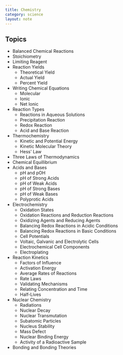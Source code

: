 ```yaml
---
title: Chemistry
category: science
layout: note
---
```

## Topics
 * Balanced Chemical Reactions
 * Stoichiometry
 * Limiting Reagent
 * Reaction Yields
   * Theoretical Yield
   * Actual Yield 
   * Percent Yield
 * Writing Chemical Equations
   * Molecular
   * Ionic
   * Net Ionic
 * Reaction Types
   * Reactions in Aqueous Solutions
   * Precipitation Reaction
   * Redox Reaction
   * Acid and Base Reaction
 * Thermochemistry
   * Kinetic and Potential Energy
   * Kinetic Molecular Theory
   * Hess' Law
 * Three Laws of Thermodynamics
 * Chemical Equillibrium
 * Acids and Bases
    * pH and pOH
    * pH of Strong Acids
    * pH of Weak Acids
    * pH of Strong Bases
    * pH of Weak Bases
    * Polyprotic Acids
 * Electrochemistry
    * Oxidation States
    * Oxidation Reactions and Reduction Reactions
    * Oxidizing Agents and Reducing Agents
    * Balancing Redox Reactions in Acidic Conditions
    * Balancing Redox Reactions in Basic Conditions
    * Cell Potentials
    * Voltaic, Galvanic and Electrolytic Cells
    * Electrochemical Cell Components
    * Electroplating
 * Reaction Kinetics
    * Factors of Influence
    * Activation Energy
    * Average Rates of Reactions
    * Rate Laws
    * Validating Mechanisms
    * Relating Concentration and Time
    * Half-Lives
 * Nuclear Chemistry
    * Radiations
    * Nuclear Decay
    * Nuclear Transmutation
    * Subatomic Particles
    * Nucleus Stability
    * Mass Defect
    * Nuclear Binding Energy
    * Activity of a Radioactive Sample
  * Bonding and Bonding Theories

 

